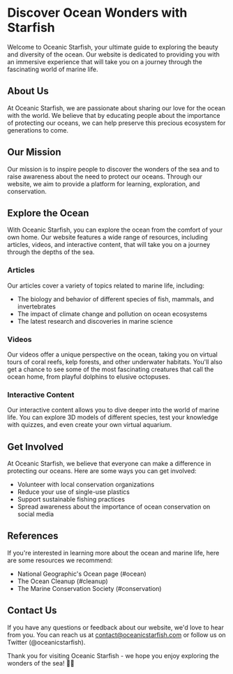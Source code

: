 <!--
Write me content for website with wallpaper which alt text is:

"A close-up of a starfish in the ocean"

The name/title of the page should not be 1:1 copy of the alt text but rather a real content of the website which is using this wallpaper.

- Use markdown format
- Start with the heading
- The content should look like a real website
- Include real sections like references, contact, user stories, etc. use things relevant to the page purpose.
- Feel free to use structure like headings, bullets, numbering, blockquotes, paragraphs, horizontal lines, etc.
- You can use formatting like bold or _italic_
- You can include UTF-8 emojis
- Links should be only #hash anchors (and you can refer to the document itself)
- Do not include images
-->

<!--font:Montserrat-->

# Discover Ocean Wonders with Starfish

Welcome to Oceanic Starfish, your ultimate guide to exploring the beauty and diversity of the ocean. Our website is dedicated to providing you with an immersive experience that will take you on a journey through the fascinating world of marine life.

## About Us

At Oceanic Starfish, we are passionate about sharing our love for the ocean with the world. We believe that by educating people about the importance of protecting our oceans, we can help preserve this precious ecosystem for generations to come.

## Our Mission

Our mission is to inspire people to discover the wonders of the sea and to raise awareness about the need to protect our oceans. Through our website, we aim to provide a platform for learning, exploration, and conservation.

## Explore the Ocean

With Oceanic Starfish, you can explore the ocean from the comfort of your own home. Our website features a wide range of resources, including articles, videos, and interactive content, that will take you on a journey through the depths of the sea.

### Articles

Our articles cover a variety of topics related to marine life, including:

-   The biology and behavior of different species of fish, mammals, and invertebrates
-   The impact of climate change and pollution on ocean ecosystems
-   The latest research and discoveries in marine science

### Videos

Our videos offer a unique perspective on the ocean, taking you on virtual tours of coral reefs, kelp forests, and other underwater habitats. You'll also get a chance to see some of the most fascinating creatures that call the ocean home, from playful dolphins to elusive octopuses.

### Interactive Content

Our interactive content allows you to dive deeper into the world of marine life. You can explore 3D models of different species, test your knowledge with quizzes, and even create your own virtual aquarium.

## Get Involved

At Oceanic Starfish, we believe that everyone can make a difference in protecting our oceans. Here are some ways you can get involved:

-   Volunteer with local conservation organizations
-   Reduce your use of single-use plastics
-   Support sustainable fishing practices
-   Spread awareness about the importance of ocean conservation on social media

## References

If you're interested in learning more about the ocean and marine life, here are some resources we recommend:

-   National Geographic's Ocean page (#ocean)
-   The Ocean Cleanup (#cleanup)
-   The Marine Conservation Society (#conservation)

## Contact Us

If you have any questions or feedback about our website, we'd love to hear from you. You can reach us at contact@oceanicstarfish.com or follow us on Twitter (@oceanicstarfish).

Thank you for visiting Oceanic Starfish - we hope you enjoy exploring the wonders of the sea! 🐠🌊
